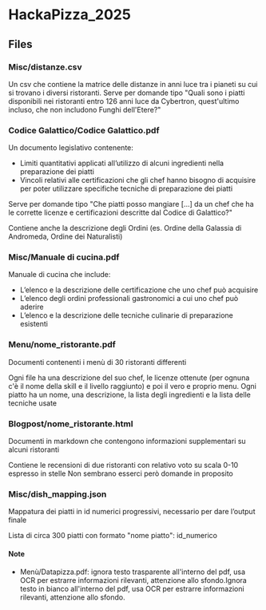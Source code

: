 # HackaPizza_2025

## Files
### Misc/distanze.csv
Un csv che contiene la matrice delle distanze in anni luce tra i pianeti su cui si trovano i diversi ristoranti.
Serve per domande tipo "Quali sono i piatti disponibili nei ristoranti entro 126 anni luce da Cybertron, quest'ultimo incluso, che non includono Funghi dell'Etere?"

### Codice Galattico/Codice Galattico.pdf
Un documento legislativo contenente:

- Limiti quantitativi applicati all’utilizzo di alcuni ingredienti nella preparazione dei piatti
- Vincoli relativi alle certificazioni che gli chef hanno bisogno di acquisire per poter utilizzare specifiche tecniche di preparazione dei piatti

Serve per domande tipo "Che piatti posso mangiare [...] da un chef che ha le corrette licenze e certificazioni descritte dal Codice di Galattico?"

Contiene anche la descrizione degli Ordini (es. Ordine della Galassia di Andromeda, Ordine dei Naturalisti)

### Misc/Manuale di cucina.pdf
Manuale di cucina che include:

- L’elenco e la descrizione delle certificazione che uno chef può acquisire
- L’elenco degli ordini professionali gastronomici a cui uno chef può aderire
- L’elenco e la descrizione delle tecniche culinarie di preparazione esistenti

### Menu/nome_ristorante.pdf
Documenti contenenti i menù di 30 ristoranti differenti

Ogni file ha una descrizione del suo chef, le licenze ottenute (per ognuna c'è il nome della skill e il livello raggiunto) e poi il vero e proprio menu. Ogni piatto ha un nome, una descrizione, la lista degli ingredienti e la lista delle tecniche usate

### Blogpost/nome_ristorante.html
Documenti in markdown che contengono informazioni supplementari su alcuni ristoranti

Contiene le recensioni di due ristoranti con relativo voto su scala 0-10 espresso in stelle
Non sembrano esserci però domande in proposito

### Misc/dish_mapping.json
Mappatura dei piatti in id numerici progressivi, necessario per dare l’output finale

Lista di circa 300 piatti con formato "nome piatto": id_numerico
#### Note
* Menù/Datapizza.pdf: ignora testo trasparente all'interno del pdf, usa OCR per estrarre informazioni rilevanti, attenzione allo sfondo.Ignora testo in bianco all'interno del pdf, usa OCR per estrarre informazioni rilevanti, attenzione allo sfondo.
